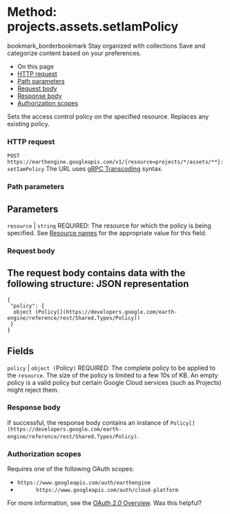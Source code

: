  
#  Method: projects.assets.setIamPolicy 
bookmark_borderbookmark Stay organized with collections  Save and categorize content based on your preferences.
  * On this page
  * [HTTP request](https://developers.google.com/earth-engine/reference/rest/v1/projects.assets/setIamPolicy#http-request)
  * [Path parameters](https://developers.google.com/earth-engine/reference/rest/v1/projects.assets/setIamPolicy#path-parameters)
  * [Request body](https://developers.google.com/earth-engine/reference/rest/v1/projects.assets/setIamPolicy#request-body)
  * [Response body](https://developers.google.com/earth-engine/reference/rest/v1/projects.assets/setIamPolicy#response-body)
  * [Authorization scopes](https://developers.google.com/earth-engine/reference/rest/v1/projects.assets/setIamPolicy#authorization-scopes)


Sets the access control policy on the specified resource. Replaces any existing policy.
### HTTP request
`POST https://earthengine.googleapis.com/v1/{resource=projects/*/assets/**}:setIamPolicy`
The URL uses [gRPC Transcoding](https://google.aip.dev/127) syntax.
### Path parameters
Parameters  
---  
`resource` |  `string` REQUIRED: The resource for which the policy is being specified. See [Resource names](https://cloud.google.com/apis/design/resource_names) for the appropriate value for this field.  
### Request body
The request body contains data with the following structure:
JSON representation  
---  
```
{
 "policy": {
  object (Policy[](https://developers.google.com/earth-engine/reference/rest/Shared.Types/Policy))
 }
}
```
  
Fields  
---  
`policy` |  `object (`Policy[](https://developers.google.com/earth-engine/reference/rest/Shared.Types/Policy)`)` REQUIRED: The complete policy to be applied to the `resource`. The size of the policy is limited to a few 10s of KB. An empty policy is a valid policy but certain Google Cloud services (such as Projects) might reject them.  
### Response body
If successful, the response body contains an instance of `Policy[](https://developers.google.com/earth-engine/reference/rest/Shared.Types/Policy)`.
### Authorization scopes
Requires one of the following OAuth scopes:
  * `https://www.googleapis.com/auth/earthengine`
  * `      https://www.googleapis.com/auth/cloud-platform`


For more information, see the [OAuth 2.0 Overview](https://developers.google.com/identity/protocols/OAuth2).
Was this helpful?
